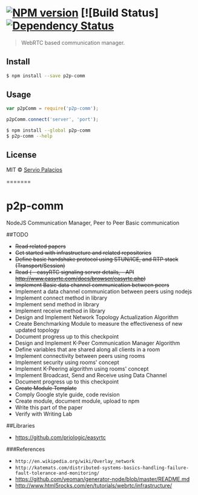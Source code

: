 #  [![NPM version][npm-image]][npm-url] [![Build Status] [![Dependency Status][daviddm-image]][daviddm-url]

> WebRTC based communication manager.


## Install

```sh
$ npm install --save p2p-comm
```


## Usage

```js
var p2pComm = require('p2p-comm');

p2pComm.connect('server', 'port');
```

```sh
$ npm install --global p2p-comm
$ p2p-comm --help
```



## License

MIT © [Servio Palacios](http://www.maverick-z.com)


[npm-image]: https://badge.fury.io/js/p2p-comm.svg
[npm-url]: https://npmjs.org/package/p2p-comm
[travis-image]: https://travis-ci.org/maverick-zhn/p2p-comm.svg?branch=master
[travis-url]: https://travis-ci.org/maverick-zhn/p2p-comm
[daviddm-image]: https://david-dm.org/maverick-zhn/p2p-comm.svg?theme=shields.io
[daviddm-url]: https://david-dm.org/maverick-zhn/p2p-comm
=======
# p2p-comm
NodeJS Communication Manager, Peer to Peer Basic communication

##TODO
* ~~Read related papers~~
* ~~Get started with infrastructure and related repositories~~
* ~~Define basic handshake protocol using STUN/ICE, and RTP stack (Transport/Session)~~
* ~~Read ( - easyRTC signaling server details, - API http://www.easyrtc.com/docs/browser/easyrtc.php)~~
* ~~Implement Basic data channel communication between peers~~
* Implement a data channel communication between peers using nodejs
* Implement connect method in library
* Implement send method in library
* Implement receive method in library
* Design and Implement Network Topology Actualization Algorithm
* Create Benchmarking Module to measure the effectiveness of new updated topology
* Document progress up to this checkpoint
* Design and Implement K-Peer Communication Manager Algorithm
* Define variables that are shared along all clients in a room
* Implement connectivity between peers using rooms
* Implement security using rooms' concept
* Implement K-Peering algorithm using rooms' concept
* Implement Broadcast, Send and Receive using Data Channel
* Document progress up to this checkpoint
* ~~Create Module Template~~
* Comply Google style guide, code revision
* Create module, document module, upload to npm
* Write this part of the paper
* Verify with Writing Lab
 
##Libraries
* https://github.com/priologic/easyrtc

###References
* ```http://en.wikipedia.org/wiki/Overlay_network```
* ```http://katemats.com/distributed-systems-basics-handling-failure-fault-tolerance-and-monitoring/```
* https://github.com/yeoman/generator-node/blob/master/README.md
* http://www.html5rocks.com/en/tutorials/webrtc/infrastructure/

